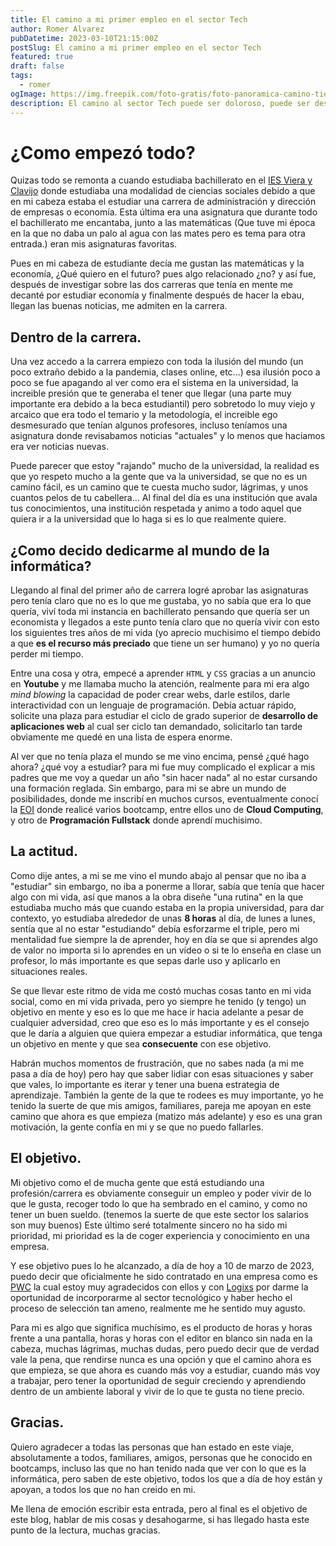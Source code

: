```yaml
---
title: El camino a mi primer empleo en el sector Tech
author: Romer Alvarez
pubDatetime: 2023-03-10T21:15:00Z
postSlug: El camino a mi primer empleo en el sector Tech
featured: true
draft: false
tags:
  - romer
ogImage: https://img.freepik.com/foto-gratis/foto-panoramica-camino-tierra-medio-campo-silueta-montanas-al-atardecer_181624-16609.jpg
description: El camino al sector Tech puede ser doloroso, puede ser desafiante pero es algo muy bonito, donde cada hora de estudio vale la pena. En esta entrada haré un resumen de como empezó mi trayectoria en este sector.
---
```


# ¿Como empezó todo?

Quizas todo se remonta a cuando estudiaba bachillerato en el [IES Viera y Clavijo](https://www3.gobiernodecanarias.org/medusa/edublog/iesvierayclavijo/) donde estudiaba una modalidad de ciencias sociales debido a que en mi cabeza estaba el estudiar una carrera de administración y dirección de empresas o economía. Esta última era una asignatura que durante todo el bachillerato me encantaba, junto a las matemáticas (Que tuve mi época en la que no daba un palo al agua con las mates pero es tema para otra entrada.) eran mis asignaturas favoritas.

Pues en mi cabeza de estudiante decía me gustan las matemáticas y la economía, ¿Qué quiero en el futuro? pues algo relacionado ¿no? y así fue, después de investigar sobre las dos carreras que tenía en mente me decanté por estudiar economía y finalmente después de hacer la ebau, llegan las buenas noticias, me admiten en la carrera.

## Dentro de la carrera.

Una vez accedo a la carrera empiezo con toda la ilusión del mundo (un poco extraño debido a la pandemia, clases online, etc...) esa ilusión poco a poco se fue apagando al ver como era el sistema en la universidad, la increible presión que te generaba el tener que llegar (una parte muy importante era debido a la beca estudiantil) pero sobretodo lo muy viejo y arcaico que era todo el temario y la metodología, el increible ego desmesurado que tenían algunos profesores, incluso teníamos una asignatura donde revisabamos noticias "actuales" y lo menos que haciamos era ver noticias nuevas.

Puede parecer que estoy "rajando" mucho de la universidad, la realidad es que yo respeto mucho a la gente que va la universidad, se que no es un camino fácil, es un camino que te cuesta mucho sudor, lágrimas, y unos cuantos pelos de tu cabellera... Al final del día es una institución que avala tus conocimientos, una institución respetada y animo a todo aquel que quiera ir a la universidad que lo haga si es lo que realmente quiere.

## ¿Como decido dedicarme al mundo de la informática?

Llegando al final del primer año de carrera logré aprobar las asignaturas pero tenía claro que no es lo que me gustaba, yo no sabía que era lo que quería, viví toda mi instancia en bachillerato pensando que quería ser un economista y llegados a este punto tenía claro que no quería vivir con esto los siguientes tres años de mi vida (yo aprecio muchisimo el tiempo debido a que **es el recurso más preciado** que tiene un ser humano) y yo no quería perder mi tiempo.

Entre una cosa y otra, empecé a aprender `HTML` y `CSS` gracias a un anuncio en **Youtube** y me llamaba mucho la atención, realmente para mi era algo _mind blowing_ la capacidad de poder crear webs, darle estilos, darle interactividad con un lenguaje de programación. Debía actuar rápido, solicite una plaza para estudiar el ciclo de grado superior de **desarrollo de aplicaciones web** al cual ser ciclo tan demandado, solicitarlo tan tarde obviamente me quedé en una lista de espera enorme.

Al ver que no tenía plaza el mundo se me vino encima, pensé ¿qué hago ahora? ¿qué voy a estudiar? para mi fue muy complicado el explicar a mis padres que me voy a quedar un año "sin hacer nada" al no estar cursando una formación reglada. Sin embargo, para mi se abre un mundo de posibilidades, donde me inscribí en muchos cursos, eventualmente conocí la [EOI](https://www.eoi.es/es) donde realicé varios bootcamp, entre ellos uno de **Cloud Computing**, y otro de **Programación Fullstack** donde aprendí muchisimo.

## La actitud.

Como dije antes, a mi se me vino el mundo abajo al pensar que no iba a "estudiar" sin embargo, no iba a ponerme a llorar, sabía que tenía que hacer algo con mi vida, así que manos a la obra diseñe "una rutina" en la que estudiaba mucho más que cuando estaba en la propia universidad, para dar contexto, yo estudiaba alrededor de unas **8 horas** al día, de lunes a lunes, sentía que al no estar "estudiando" debía esforzarme el triple, pero mi mentalidad fue siempre la de aprender, hoy en día se que si aprendes algo de valor no importa si lo aprendes en un vídeo o si te lo enseña en clase un profesor, lo más importante es que sepas darle uso y aplicarlo en situaciones reales.

Se que llevar este ritmo de vida me costó muchas cosas tanto en mi vida social, como en mi vida privada, pero yo siempre he tenido (y tengo) un objetivo en mente y eso es lo que me hace ir hacia adelante a pesar de cualquier adversidad, creo que eso es lo más importante y es el consejo que le daría a alguien que quiera empezar a estudiar informática, que tenga un objetivo en mente y que sea **consecuente** con ese objetivo.

Habrán muchos momentos de frustración, que no sabes nada (a mi me pasa a día de hoy) pero hay que saber lidiar con esas situaciones y saber que vales, lo importante es iterar y tener una buena estrategia de aprendizaje. También la gente de la que te rodees es muy importante, yo he tenido la suerte de que mis amigos, familiares, pareja me apoyan en este camino que ahora es que empieza (matizo más adelante) y eso es una gran motivación, la gente confía en mi y se que no puedo fallarles.

## El objetivo.

Mi objetivo como el de mucha gente que está estudiando una profesión/carrera es obviamente conseguir un empleo y poder vivir de lo que le gusta, recoger todo lo que ha sembrado en el camino, y como no tener un buen sueldo. (tenemos la suerte de que este sector los salarios son muy buenos) Este último seré totalmente sincero no ha sido mi prioridad, mi prioridad es la de coger experiencia y conocimiento en una empresa.

Y ese objetivo pues lo he alcanzado, a día de hoy a 10 de marzo de 2023, puedo decir que oficialmente he sido contratado en una empresa como es [PWC](https://www.pwc.es/) la cual estoy muy agradecidos con ellos y con [Logixs](https://logixsdigital.com/) por darme la oportunidad de incorporarme al sector tecnológico y haber hecho el proceso de selección tan ameno, realmente me he sentido muy agusto.

Para mi es algo que significa muchísimo, es el producto de horas y horas frente a una pantalla, horas y horas con el editor en blanco sin nada en la cabeza, muchas lágrimas, muchas dudas, pero puedo decir que de verdad vale la pena, que rendirse nunca es una opción y que el camino ahora es que empieza, se que ahora es cuando más voy a estudiar, cuando más voy a trabajar, pero tener la oportunidad de seguir creciendo y aprendiendo dentro de un ambiente laboral y vivir de lo que te gusta no tiene precio.

## Gracias.

Quiero agradecer a todas las personas que han estado en este viaje, absolutamente a todos, familiares, amigos, personas que he conocido en bootcamps, incluso las que no han tenido nada que ver con lo que es la informática, pero saben de este objetivo, todos los que a día de hoy están y apoyan, a todos los que no han creido en mi.

Me llena de emoción escribir esta entrada, pero al final es el objetivo de este blog, hablar de mis cosas y desahogarme, si has llegado hasta este punto de la lectura, muchas gracias.
